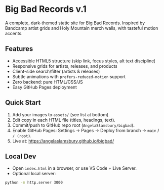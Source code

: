 # Big Bad Records v.1


A complete, dark-themed static site for Big Bad Records. Inspired by Bandcamp artist grids and Holy Mountain merch walls, with tasteful motion accents.


## Features
- Accessible HTML5 structure (skip link, focus styles, alt text discipline)
- Responsive grids for artists, releases, and products
- Client-side search/filter (artists & releases)
- Subtle animations with `prefers-reduced-motion` support
- Zero backend: pure HTML/CSS/JS
- Easy GitHub Pages deployment


## Quick Start
1) Add your images to `assets/` (see list at bottom).
2) Edit copy in each HTML file (titles, headings, text).
3) Commit/push to GitHub repo root (`AngelaSlamsbury/bigbad`).
4) Enable GitHub Pages: Settings → Pages → Deploy from branch → `main` / `/ (root)`.
5) Live at: https://angelaslamsbury.github.io/bigbad/


## Local Dev
- Open `index.html` in a browser, or use VS Code + Live Server.
- Optional local server:
```bash
python -m http.server 3000
